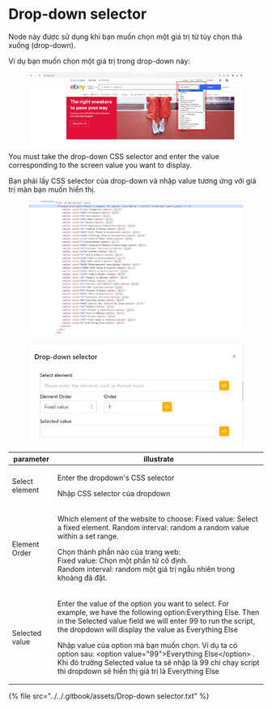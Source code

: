 # Drop-down selector

Node này được sử dụng khi bạn muốn chọn một giá trị từ tùy chọn thả xuống (drop-down).

Ví dụ bạn muốn chọn một giá trị trong drop-down này:

<figure><img src="../../.gitbook/assets/image (2) (1) (1) (1) (1) (1) (1) (1) (1) (1) (1) (1) (1) (1) (1) (1) (1) (1) (1) (1) (1) (1) (1) (1) (1) (1) (1) (1).png" alt=""><figcaption></figcaption></figure>

You must take the drop-down CSS selector and enter the value corresponding to the screen value you want to display.

Bạn phải lấy CSS selector của drop-down và nhập value tương ứng với giá trị màn bạn muốn hiển thị.

<figure><img src="../../.gitbook/assets/image (1) (1) (1) (1) (1) (1) (1) (1) (1) (1) (1) (1) (1) (1) (1) (1) (1) (1) (1) (1) (1) (1) (1) (1) (1) (1) (1) (1) (1) (1) (1) (1) (1) (1) (1) (1) (1) (1) (1) (1) (1) (1) (1).png" alt=""><figcaption></figcaption></figure>

<figure><img src="../../.gitbook/assets/Drop-down selector.png" alt=""><figcaption></figcaption></figure>

| parameter      | illustrate                                                                                                                                                                                                                                                                                                                                                                                                                                                                                              |
| -------------- | ------------------------------------------------------------------------------------------------------------------------------------------------------------------------------------------------------------------------------------------------------------------------------------------------------------------------------------------------------------------------------------------------------------------------------------------------------------------------------------------------------- |
| Select element | <p>Enter the dropdown's CSS selector</p><p></p><p>Nhập CSS selector của dropdown</p>                                                                                                                                                                                                                                                                                                                                                                                                                    |
| Element Order  | <p>Which element of the website to choose: Fixed value: Select a fixed element. Random interval: random a random value within a set range.</p><p></p><p>Chọn thành phần nào của trang web:<br>Fixed value: Chọn một phần tử cố định.<br>Random interval: random một giá trị ngẫu nhiên trong khoảng đã đặt.</p>                                                                                                                                                                                         |
| Selected value | <p>Enter the value of the option you want to select. For example, we have the following option:Everything Else. Then in the Selected value field we will enter 99 to run the script, the dropdown will display the value as Everything Else</p><p></p><p>Nhập value của option mà bạn muốn chọn. Ví dụ ta có option sau: &#x3C;option value="99">Everything Else&#x3C;/option>  . Khi đó trường Selected value ta sẽ nhập là 99 chi chạy script thì dropdown sẽ hiển thị giá trị là Everything Else</p> |

{% file src="../../.gitbook/assets/Drop-down selector.txt" %}
